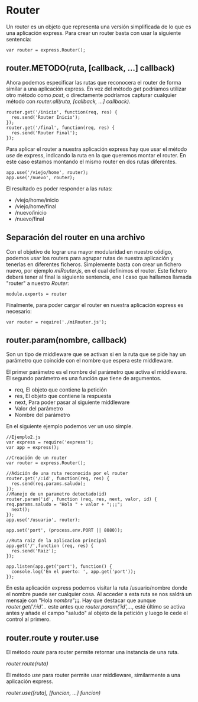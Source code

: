 # Router

Un router es un objeto que representa una versión simplificada de lo que es una aplicación express. Para crear un router basta con usar la siguiente sentencia:

    var router = express.Router();

## router.METODO(ruta, [callback, ...] callback)
Ahora podemos especificar las rutas que reconocera el router de forma similar a una aplicación express. En vez del método *get* podríamos utilizar otro método como *post*, o directamente podríamos capturar cualquier método con *router.all(ruta, [callback, ...] callback)*.

    router.get('/inicio', function(req, res) {
      res.send('Router Inicio');
    });
    router.get('/final', function(req, res) {
      res.send('Router Final');
    });

Para aplicar el router a nuestra aplicación express hay que usar el método *use* de express, indicando la ruta en la que queremos montar el router. En este caso estamos montando el mismo router en dos rutas diferentes.

    app.use('/viejo/home', router);
    app.use('/nuevo', router);

El resultado es poder responder a las rutas:
- /viejo/home/inicio
- /viejo/home/final
- /nuevo/inicio
- /nuevo/final

## Separación del router en una archivo
Con el objetivo de lograr una mayor modularidad en nuestro código, podemos usar los routers para agrupar rutas de nuestra aplicación y tenerlas en diferentes ficheros. Simplemente basta con crear un fichero nuevo, por ejemplo *miRouter.js*, en el cual definimos el router. Este fichero deberá tener al final la siguiente sentencia, ene l caso que hallamos llamada "router" a nuestro *Router*:

    module.exports = router

Finalmente, para poder cargar el router en nuestra aplicación express es necesario:

    var router = require('./miRouter.js');
## router.param(nombre, callback)
Son un tipo de middleware que se activan si en la ruta que se pide hay un parámetro que coincide con el nombre que espera este middleware.

El primer parámetro es el nombre del parámetro que activa el middleware.
El segundo parámetro es una función que tiene de argumentos.
- req, El objeto que contiene la petición
- res, El objeto que contiene la respuesta
- next, Para poder pasar al siguiente middleware
- Valor del parámetro
- Nombre del parámetro

En el siguiente ejemplo podemos ver un uso simple.

    //Ejemplo2.js
    var express = require('express');
    var app = express();

    //Creación de un router
    var router = express.Router();

    //Adición de una ruta reconocida por el router
    router.get('/:id', function(req, res) {
      res.send(req.params.saludo);
    });
    //Manejo de un parametro detectado(id)
    router.param('id', function (req, res, next, valor, id) {
    req.params.saludo = "Hola " + valor + "¡¡¡";
      next();
    });
    app.use('/usuario', router);

    app.set('port', (process.env.PORT || 8080));

    //Ruta raiz de la aplicacion principal
    app.get('/',function (req, res) {
      res.send('Raiz');
    });

    app.listen(app.get('port'), function() {
      console.log('En el puerto: ', app.get('port'));
    });

En esta aplicación express podemos visitar la ruta /usuario/nombre donde el nombre puede ser cualquier cosa. Al acceder a esta ruta se nos saldrá un mensaje con "Hola *nombre*"¡¡¡. Hay que destacar que aunque   *router.get('/:id'...* este antes que *router.param('id',...*, esté último se activa antes y añade el campo "saludo" al objeto de la petición y luego le cede el control al primero.

## router.route y router.use
El método *route* para router permite retornar una instancia de una ruta.

*router.route(ruta)*

El método *use* para router permite usar middleware, similarmente a una aplicación express.

*router.use([ruta], [funcion, ...] funcion)*
